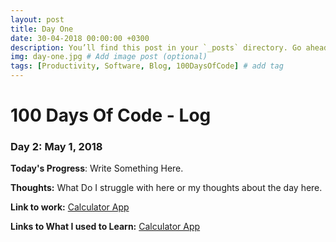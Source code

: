 ```yaml
---
layout: post
title: Day One
date: 30-04-2018 00:00:00 +0300
description: You’ll find this post in your `_posts` directory. Go ahead and edit it and re-build the site to see your changes. # Add post description (optional)
img: day-one.jpg # Add image post (optional)
tags: [Productivity, Software, Blog, 100DaysOfCode] # add tag
---
```


# 100 Days Of Code - Log

### Day 2: May 1, 2018 

**Today's Progress**: Write Something Here.

**Thoughts:** What Do I struggle with here or my thoughts about the day here.

**Link to work:** [Calculator App](http://www.example.com)

**Links to What I used to Learn:** [Calculator App](http://www.example.com)
